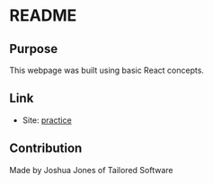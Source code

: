 # README

## Purpose
This webpage was built using basic React concepts.

## Link
* Site: [practice](https://react-router-practice-jjts.netlify.app/)

## Contribution
Made by Joshua Jones of Tailored Software